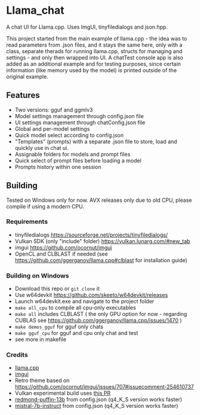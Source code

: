 # Llama_chat
A chat UI for Llama.cpp. Uses ImgUI, tinyfiledialogs and json.hpp.

This project started from the main example of llama.cpp - the idea was to read parameters from .json files, and it stays the same here, only with a class, separate therads for running llama.cpp, structs for managing and settings - and only then wrapped into UI. A chatTest console app is also added as an additional example and for testing purposes, since certain information (like memory used by the model) is printed outside of the original example. 

## Features

* Two versions: gguf and ggmlv3
* Model settings management through config.json file
* UI settings management through chatConfig.json file
* Global and per-model settings
* Quick model select according to config.json
* "Templates" (prompts) with a separate .json file to store, load and quickly use in chat ui.
* Assignable folders for models and prompt files
* Quick select of prompt files before loading a model
* Prompts history within one session

## Building

Tested on Windows only for now. AVX releases only due to old CPU, please compile if using a modern CPU.

### Requirements

* tinyfiledialogs https://sourceforge.net/projects/tinyfiledialogs/
* Vulkan SDK (only "include" folder) https://vulkan.lunarg.com/#new_tab
* imgui https://github.com/ocornut/imgui
* OpenCL and CLBLAST if needed (see https://github.com/ggerganov/llama.cpp#clblast for installation guide)

### Building on Windows

* Download this repo or `git clone` it
* Use w64devkit https://github.com/skeeto/w64devkit/releases
* Launch w64devkit.exe and navigate to the project folder
* `make all_cpu` to compile all cpu-only executables
* `make all` includes CLBLAST ( the only GPU option for now - regarding CUBLAS see https://github.com/ggerganov/llama.cpp/issues/1470 )
* `make demos_gguf` for gguf only chats
* `make gguf_cpu` for gguf and cpu only chat and test
* see more in makefile

### Credits

* [llama.cpp](https://github.com/ggerganov/llama.cpp)
* [imgui](https://github.com/ocornut/imgui)
* Retro theme based on https://github.com/ocornut/imgui/issues/707#issuecomment-254610737
* Vulkan experimental build uses [this PR](https://github.com/ggerganov/llama.cpp/pull/2059)
* [redmond-puffin-13b](https://huggingface.co/TheBloke/Redmond-Puffin-13B-GGUF) from config.json (q4_K_S version works faster)
* [mistral-7b-instruct](https://huggingface.co/TheBloke/Mistral-7B-Instruct-v0.1-GGUF) from config.json (q4_K_S version works faster)
